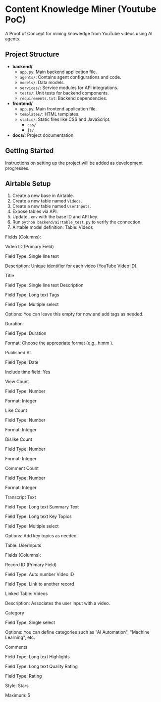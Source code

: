 # Content Knowledge Miner (Youtube PoC)

A Proof of Concept for mining knowledge from YouTube videos using AI agents.

## Project Structure

- **backend/**
  - `app.py`: Main backend application file.
  - `agents/`: Contains agent configurations and code.
  - `models/`: Data models.
  - `services/`: Service modules for API integrations.
  - `tests/`: Unit tests for backend components.
  - `requirements.txt`: Backend dependencies.
- **frontend/**
  - `app.py`: Main frontend application file.
  - `templates/`: HTML templates.
  - `static/`: Static files like CSS and JavaScript.
    - `css/`
    - `js/`
- **docs/**: Project documentation.

## Getting Started

Instructions on setting up the project will be added as development progresses.


## Airtable Setup

1. Create a new base in Airtable.
2. Create a new table named `Videos`.
3. Create a new table named `UserInputs`.
4. Expose tables via API.
5. Update `.env` with the base ID and API key.
6. Run `python backend/airtable_test.py` to verify the connection.
7. Airtable model definition:
Table: Videos

Fields (Columns):

Video ID (Primary Field)

Field Type: Single line text

Description: Unique identifier for each video (YouTube Video ID).

Title

Field Type: Single line text
Description

Field Type: Long text
Tags

Field Type: Multiple select

Options: You can leave this empty for now and add tags as needed.

Duration

Field Type: Duration

Format: Choose the appropriate format (e.g., h:mm
).

Published At

Field Type: Date

Include time field: Yes

View Count

Field Type: Number

Format: Integer

Like Count

Field Type: Number

Format: Integer

Dislike Count

Field Type: Number

Format: Integer

Comment Count

Field Type: Number

Format: Integer

Transcript Text

Field Type: Long text
Summary Text

Field Type: Long text
Key Topics

Field Type: Multiple select

Options: Add key topics as needed.

Table: UserInputs

Fields (Columns):

Record ID (Primary Field)

Field Type: Auto number
Video ID

Field Type: Link to another record

Linked Table: Videos

Description: Associates the user input with a video.

Category

Field Type: Single select

Options: You can define categories such as "AI Automation", "Machine Learning", etc.

Comments

Field Type: Long text
Highlights

Field Type: Long text
Quality Rating

Field Type: Rating

Style: Stars

Maximum: 5